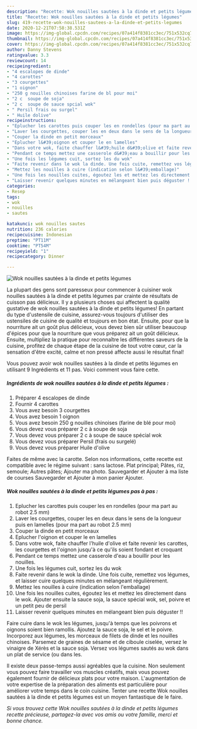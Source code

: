 ```yaml
---
description: "Recette: Wok nouilles sautées à la dinde et petits légumes"
title: "Recette: Wok nouilles sautées à la dinde et petits légumes"
slug: 419-recette-wok-nouilles-sautees-a-la-dinde-et-petits-legumes
date: 2020-12-21T07:58:38.531Z
image: https://img-global.cpcdn.com/recipes/07a414f8381cc3ec/751x532cq70/wok-nouilles-sautees-a-la-dinde-et-petits-legumes-photo-principale-de-la-recette.jpg
thumbnail: https://img-global.cpcdn.com/recipes/07a414f8381cc3ec/751x532cq70/wok-nouilles-sautees-a-la-dinde-et-petits-legumes-photo-principale-de-la-recette.jpg
cover: https://img-global.cpcdn.com/recipes/07a414f8381cc3ec/751x532cq70/wok-nouilles-sautees-a-la-dinde-et-petits-legumes-photo-principale-de-la-recette.jpg
author: Danny Stevens
ratingvalue: 3.3
reviewcount: 14
recipeingredient:
- "4 escalopes de dinde"
- "4 carottes"
- "3 courgettes"
- "1 oignon"
- "250 g nouilles chinoises farine de bl pour moi"
- "2 c  soupe de soja"
- "2 c  soupe de sauce spcial wok"
- " Persil frais ou surgel"
- " Huile dolive"
recipeinstructions:
- "Eplucher les carottes puis couper les en rondelles (pour ma part au robot 2.5 mm)"
- "Laver les courgettes, couper les en deux dans le sens de la longueur puis en lamelles (pour ma part au robot 2.5 mm)"
- "Couper la dinde en petit morceaux"
- "Eplucher l&#39;oignon et couper le en lamelles"
- "Dans votre wok, faite chauffer l&#39;huile d&#39;olive et faite revenir les carottes, les courgettes et l&#39;oignon jusqu&#39;à ce qu&#39;ils soient fondant et croquant"
- "Pendant ce temps mettez une casserole d&#39;eau a bouillir pour les nouilles."
- "Une fois les légumes cuit, sortez les du wok"
- "Faite revenir dans le wok la dinde. Une fois cuite, remettez vos légumes, et laisser cuire quelques minutes en mélangeant régulièrement."
- "Mettez les nouilles à cuire (indication selon l&#39;emballage)"
- "Une fois les nouilles cuites, égoutez les et mettez les directement dans le wok. Ajouter ensuite la sauce soja, la sauce spécial wok, sel, poivre et un petit peu de persil"
- "Laisser revenir quelques minutes en mélangeant bien puis déguster !!"
categories:
- Resep
tags:
- wok
- nouilles
- sautes

katakunci: wok nouilles sautes 
nutrition: 236 calories
recipecuisine: Indonesian
preptime: "PT11M"
cooktime: "PT54M"
recipeyield: "1"
recipecategory: Dinner

---
```



![Wok nouilles sautées à la dinde et petits légumes](https://img-global.cpcdn.com/recipes/07a414f8381cc3ec/751x532cq70/wok-nouilles-sautees-a-la-dinde-et-petits-legumes-photo-principale-de-la-recette.jpg)

La plupart des gens sont paresseux pour commencer à cuisiner wok nouilles sautées à la dinde et petits légumes par crainte de résultats de cuisson pas délicieux. Il y a plusieurs choses qui affectent la qualité gustative de wok nouilles sautées à la dinde et petits légumes! En partant du type d'ustensile de cuisine, assurez-vous toujours d'utiliser des ustensiles de cuisine de qualité et toujours en bon état. Ensuite, pour que la nourriture ait un goût plus délicieux, vous devez bien sûr utiliser beaucoup d'épices pour que la nourriture que vous préparez ait un goût délicieux. Ensuite, multipliez la pratique pour reconnaître les différentes saveurs de la cuisine, profitez de chaque étape de la cuisine de tout votre cœur, car la sensation d'être excité, calme et non pressé affecte aussi le résultat final!

<!--inarticleads1-->

Vous pouvez avoir wok nouilles sautées à la dinde et petits légumes en utilisant 9 Ingrédients et 11 pas. Voici comment vous faire cette.

##### Ingrédients de wok nouilles sautées à la dinde et petits légumes :

1. Préparer 4 escalopes de dinde
1. Fournir 4 carottes
1. Vous avez besoin 3 courgettes
1. Vous avez besoin 1 oignon
1. Vous avez besoin 250 g nouilles chinoises (farine de blé pour moi)
1. Vous devez vous préparer 2 c à soupe de soja
1. Vous devez vous préparer 2 c à soupe de sauce spécial wok
1. Vous devez vous préparer  Persil (frais ou surgelé)
1. Vous devez vous préparer  Huile d&#39;olive


Faites de même avec la carotte. Selon nos informations, cette recette est compatible avec le régime suivant : sans lactose. Plat principal; Pâtes, riz, semoule; Autres pâtes; Ajouter ma photo. Sauvegarder et Ajouter à ma liste de courses Sauvegarder et Ajouter à mon panier Ajouter. 

<!--inarticleads2-->

##### Wok nouilles sautées à la dinde et petits légumes pas à pas :

1. Eplucher les carottes puis couper les en rondelles (pour ma part au robot 2.5 mm)
1. Laver les courgettes, couper les en deux dans le sens de la longueur puis en lamelles (pour ma part au robot 2.5 mm)
1. Couper la dinde en petit morceaux
1. Eplucher l&#39;oignon et couper le en lamelles
1. Dans votre wok, faite chauffer l&#39;huile d&#39;olive et faite revenir les carottes, les courgettes et l&#39;oignon jusqu&#39;à ce qu&#39;ils soient fondant et croquant
1. Pendant ce temps mettez une casserole d&#39;eau a bouillir pour les nouilles.
1. Une fois les légumes cuit, sortez les du wok
1. Faite revenir dans le wok la dinde. Une fois cuite, remettez vos légumes, et laisser cuire quelques minutes en mélangeant régulièrement.
1. Mettez les nouilles à cuire (indication selon l&#39;emballage)
1. Une fois les nouilles cuites, égoutez les et mettez les directement dans le wok. Ajouter ensuite la sauce soja, la sauce spécial wok, sel, poivre et un petit peu de persil
1. Laisser revenir quelques minutes en mélangeant bien puis déguster !!


Faire cuire dans le wok les légumes, jusqu&#39;à temps que les poivrons et oignons soient bien ramollis. Ajoutez la sauce soja, le sel et le poivre. Incorporez aux légumes, les morceaux de filets de dinde et les nouilles chinoises. Parsemez de graines de sésame et de ciboule ciselée, versez le vinaigre de Xérès et la sauce soja. Versez vos légumes sautés au wok dans un plat de service (ou dans les. 

<!--inarticleads1-->

<p>
Il existe deux passe-temps aussi agréables que la cuisine. Non seulement vous pouvez faire travailler vos muscles créatifs, mais vous pouvez également fournir de délicieux plats pour votre maison. L'augmentation de votre expertise de la préparation des aliments est particulière pour améliorer votre temps dans le coin cuisine. Tenter une recette Wok nouilles sautées à la dinde et petits légumes est un moyen fantastique de le faire.
</p>

<p>
<i>Si vous trouvez cette Wok nouilles sautées à la dinde et petits légumes recette précieuse, partagez-la avec vos amis ou votre famille, merci et bonne chance.</i>
</p>

